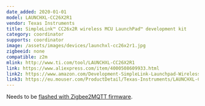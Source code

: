 ```yaml
---
date_added: 2020-01-01
model: LAUNCHXL-CC26X2R1
vendor: Texas Instruments
title: SimpleLink™ CC26x2R wireless MCU LaunchPad™ development kit
category: coordinator
supports: coordinator
image: /assets/images/devices/launchxl-cc26x2r1.jpg
zigbeeid: none
compatible: z2m
mlink: http://www.ti.com/tool/LAUNCHXL-CC26X2R1
link: https://www.aliexpress.com/item/4000508609933.html
link2: https://www.amazon.com/Development-SimpleLink-Launchpad-Wireless-Emulator/dp/B071PB2Z4D
link3: https://eu.mouser.com/ProductDetail/Texas-Instruments/LAUNCHXL-CC26X2R1
---
```

Needs to be [flashed with Zigbee2MQTT firmware](https://www.zigbee2mqtt.io/information/flashing_via_uniflash.html). 

